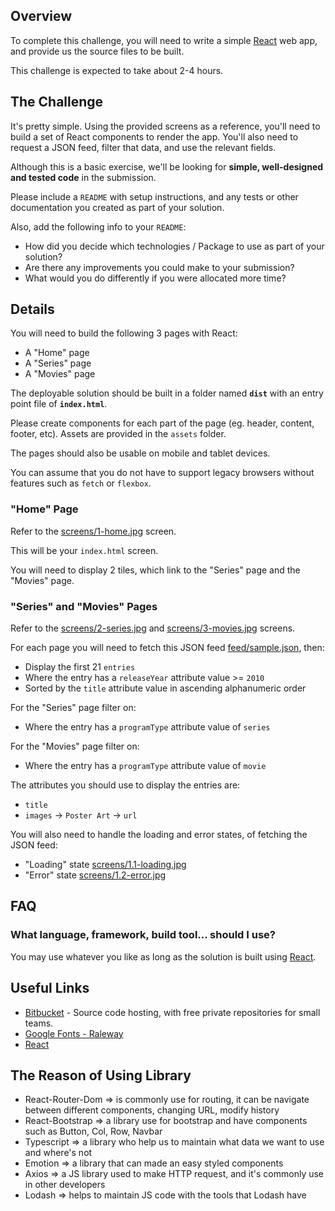 ## Overview

To complete this challenge, you will need to write a simple [React](https://facebook.github.io/react/) web app, and provide us the source files to be built.


This challenge is expected to take about 2-4 hours.


## The Challenge

It's pretty simple. Using the provided screens as a reference, you'll need to build a set of React components to render the app.  You'll also need to request a JSON feed, filter that data, and use the relevant fields.

Although this is a basic exercise, we'll be looking for **simple, well-designed and tested code** in the submission.

Please include a `README` with setup instructions, and any tests or other documentation you created as part of your solution.

Also, add the following info to your `README`:

* How did you decide which technologies / Package  to use as part of your solution?
* Are there any improvements you could make to your submission?
* What would you do differently if you were allocated more time?

## Details

You will need to build the following 3 pages with React:

* A "Home" page
* A "Series" page
* A "Movies" page

The deployable solution should be built in a folder named **`dist`** with an entry point file of **`index.html`**.

Please create components for each part of the page (eg. header, content, footer, etc).
Assets are provided in the `assets` folder.

The pages should also be usable on mobile and tablet devices.

You can assume that you do not have to support legacy browsers without features such as `fetch` or `flexbox`.


### "Home" Page

Refer to the [screens/1-home.jpg](./screens/1-home.jpg) screen.

This will be your `index.html` screen.

You will need to display 2 tiles, which link to the "Series" page and the "Movies" page.


### "Series" and "Movies" Pages

Refer to the [screens/2-series.jpg](./screens/2-series.jpg) and [screens/3-movies.jpg](./screens/3-movies.jpg) screens.

For each page you will need to fetch this JSON feed [feed/sample.json](./feed/sample.json), then:

* Display the first 21 `entries`
* Where the entry has a `releaseYear` attribute value >= `2010`
* Sorted by the `title` attribute value in ascending alphanumeric order

For the "Series" page filter on:

* Where the entry has a `programType` attribute value of `series`

For the "Movies" page filter on:

* Where the entry has a `programType` attribute value of `movie`

The attributes you should use to display the entries are:

* `title`
* `images` → `Poster Art` → `url`

You will also need to handle the loading and error states, of fetching the JSON feed:

* "Loading" state [screens/1.1-loading.jpg](./screens/1.1-loading.jpg)
* "Error" state [screens/1.2-error.jpg](./screens/1.2-error.jpg)


## FAQ

### What language, framework, build tool... should I use?

You may use whatever you like as long as the solution is built using [React](https://facebook.github.io/react/).


## Useful Links

* [Bitbucket](https://bitbucket.org/) - Source code hosting, with free private repositories for small teams.
* [Google Fonts - Raleway](https://fonts.google.com/?selection.family=Raleway)
* [React](https://facebook.github.io/react/)

## The Reason of Using Library
* React-Router-Dom => is commonly use for routing, it can be navigate between different components, changing URL, modify history
* React-Bootstrap => a library use for bootstrap and have components such as Button, Col, Row, Navbar
* Typescript => a library who help us to maintain what data we want to use and where's not
* Emotion => a library that can made an easy styled components
* Axios => a JS library used to make HTTP request, and it's commonly use in other developers
* Lodash => helps to maintain JS code with the tools that Lodash have